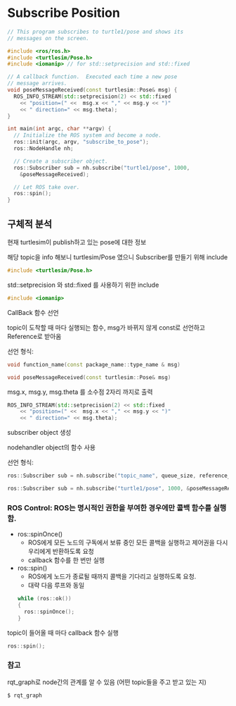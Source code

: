 # Subscribe Position
```cpp
// This program subscribes to turtle1/pose and shows its
// messages on the screen.

#include <ros/ros.h>
#include <turtlesim/Pose.h>
#include <iomanip> // for std::setprecision and std::fixed

// A callback function.  Executed each time a new pose
// message arrives.
void poseMessageReceived(const turtlesim::Pose& msg) {
  ROS_INFO_STREAM(std::setprecision(2) << std::fixed
    << "position=(" <<  msg.x << "," << msg.y << ")"
    << " direction=" << msg.theta);
}

int main(int argc, char **argv) {
  // Initialize the ROS system and become a node.
  ros::init(argc, argv, "subscribe_to_pose");
  ros::NodeHandle nh;

  // Create a subscriber object.
  ros::Subscriber sub = nh.subscribe("turtle1/pose", 1000,
    &poseMessageReceived);

  // Let ROS take over.
  ros::spin();
}
```

## 구체적 분석

현재 turtlesim이 publish하고 있는 pose에 대한 정보

해당 topic을 info 해보니 turtlesim/Pose 였으니 Subscriber를 만들기 위해 include
```cpp
#include <turtlesim/Pose.h>
```

std::setprecision 와 std::fixed 를 사용하기 위한 include
```cpp
#include <iomanip>
```

CallBack 함수 선언

topic이 도착할 때 마다 실행되는 함수, msg가 바뀌지 않게 const로 선언하고 Reference로 받아옴

선언 형식:
```cpp
void function_name(const package_name::type_name & msg)
```
```cpp
void poseMessageReceived(const turtlesim::Pose& msg)
```

msg.x, msg.y, msg.theta 를 소수점 2자리 까지로 출력
```cpp
ROS_INFO_STREAM(std::setprecision(2) << std::fixed
    << "position=(" <<  msg.x << "," << msg.y << ")"
    << " direction=" << msg.theta);
```

subscriber object 생성

nodehandler object의 함수 사용

선언 형식:
```cpp
ros::Subscriber sub = nh.subscribe("topic_name", queue_size, reference_to_callback_function);
```

```cpp
ros::Subscriber sub = nh.subscribe("turtle1/pose", 1000, &poseMessageReceived);
```

### ROS Control: ROS는 명시적인 권한을 부여한 경우에만 콜백 함수를 실행함.
  + ros::spinOnce()
    + ROS에게 모든 노드의 구독에서 보류 중인 모든 콜백을 실행하고 제어권을 다시 우리에게 반환하도록 요청
    + callback 함수를 한 번만 실행
  + ros::spin()
    + ROS에게 노드가 종료될 때까지 콜백을 기다리고 실행하도록 요청.
    + 대략 다음 루프와 동일
    ```cpp
    while (ros::ok())
    {
      ros::spinOnce();
    }
    ```
topic이 들어올 때 마다 callback 함수 실행
```cpp
ros::spin();
```

### 참고

rqt_graph로 node간의 관계를 알 수 있음 (어떤 topic들을 주고 받고 있는 지)
```
$ rqt_graph
```